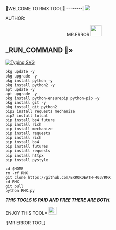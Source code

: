 🖤WELCOME TO RMX TOOL🖤
--------|
![](https://media.tenor.com/iVCiM9W7cvYAAAAd/welcome.gif)



AUTHOR:
<p align="center">
MR.ERROR <img src="https://emojis.slackmojis.com/emojis/images/1588315024/8823/hyperkitty.gif" width="35px"></i></b></h2> 

</br>
<p align="center">

<h2>_RUN_COMMAND 🔰» </h2>

[![Typing SVG](https://readme-typing-svg.demolab.com?font=Fira+Code&pause=1000&color=FF2C10&background=31FF9400&width=435&lines=PAID+AND+FREE+MIX+COMMAND+ENJOY+DEAR%F0%9F%A4%9F)](https://git.io/typing-svg)

```
pkg update -y
pkg upgrade -y
pkg install python -y
pkg install python2 -y
apt update -y
apt upgrade -y
pkg install python-ensurepip python-pip -y
pkg install git -y
pkg install git python2
pip2 install requests mechanize
pip2 install lolcat
pip install bs4 future  
pip install rich
pip install mechanize 
pip install requests
pip install rich
pip install bs4
pip install futures
pip install requests 
pip install httpx
pip install pystyle
```
```
cd $HOME
rm -rf RMX
git clone https://github.com/ERRORDEATH-403/RMX
cd RMX
git pull
python RMX.py

```

___THIS TOOLS IS PAID AND FREE THERE ARE BOTH.___</br>

ENJOY THIS TOOL=
<img src="https://emoji.discord.st/emojis/768b108d-274f-4f44-a634-8477b16efce7.gif" width="25">

![MR ERROR TOOL]
